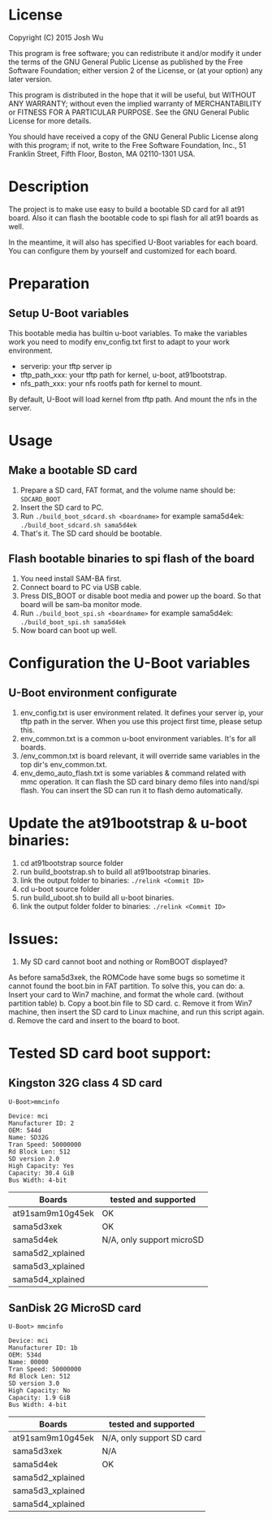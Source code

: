 # License
Copyright (C) 2015 Josh Wu

This program is free software; you can redistribute it and/or modify
it under the terms of the GNU General Public License as published by
the Free Software Foundation; either version 2 of the License, or
(at your option) any later version.

This program is distributed in the hope that it will be useful,
but WITHOUT ANY WARRANTY; without even the implied warranty of
MERCHANTABILITY or FITNESS FOR A PARTICULAR PURPOSE.  See the
GNU General Public License for more details.

You should have received a copy of the GNU General Public License along
with this program; if not, write to the Free Software Foundation, Inc.,
51 Franklin Street, Fifth Floor, Boston, MA 02110-1301 USA.

# Description
The project is to make use easy to build a bootable SD card for all at91 board.
Also it can flash the bootable code to spi flash for all at91 boards as well.

In the meantime, it will also has specified U-Boot variables for each board.
You can configure them by yourself and customized for each board.

# Preparation
## Setup U-Boot variables
This bootable media has builtin u-boot variables. To make the variables work you
need to modify env_config.txt first to adapt to your work environment.
* serverip: your tftp server ip
* tftp_path_xxx: your tftp path for kernel, u-boot, at91bootstrap.
* nfs_path_xxx: your nfs rootfs path for kernel to mount.

By default, U-Boot will load kernel from tftp path. And mount the nfs in the server.

# Usage
## Make a bootable SD card
1. Prepare a SD card, FAT format, and the volume name should be: `SDCARD_BOOT`
2. Insert the SD card to PC.
3. Run `./build_boot_sdcard.sh <boardname>`
   for example sama5d4ek:
   ```./build_boot_sdcard.sh sama5d4ek```
4. That's it. The SD card should be bootable.

## Flash bootable binaries to spi flash of the board
1. You need install SAM-BA first.
2. Connect board to PC via USB cable.
3. Press DIS_BOOT or disable boot media and power up the board. So that board
   will be sam-ba monitor mode.
4. Run `./build_boot_spi.sh <boardname>`
   for example sama5d4ek:
   ```./build_boot_spi.sh sama5d4ek```
5. Now board can boot up well.

# Configuration the U-Boot variables
## U-Boot environment configurate
1. env_config.txt is user environment related. It defines your server ip, your tftp
   path in the server. When you use this project first time, please setup this.
2. env_common.txt is a common u-boot environment variables. It's for all boards.
3. <board name>/env_common.txt is board relevant, it will override same
   variables in the top dir's env_common.txt.
4. env_demo_auto_flash.txt is some variables & command related with mmc operation.
   It can flash the SD card binary demo files into nand/spi flash. You can insert
   the SD can run it to flash demo automatically.

# Update the at91bootstrap & u-boot binaries:
1. cd at91bootstrap source folder
2. run build_bootstrap.sh to build all at91bootstrap binaries.
3. link the output folder to binaries:
   ```./relink <Commit ID>```
4. cd u-boot source folder
5. run build_uboot.sh to build all u-boot binaries.
6. link the output folder folder to binaries:
   ```./relink <Commit ID>```

# Issues:
1. My SD card cannot boot and nothing or RomBOOT displayed?

As before sama5d3xek, the ROMCode have some bugs so sometime it cannot found the boot.bin in FAT partition. To solve this, you can do:
  a. Insert your card to Win7 machine, and format the whole card. (without partition table)
  b. Copy a boot.bin file to SD card.
  c. Remove it from Win7 machine, then insert the SD card to Linux machine, and run this script again.
  d. Remove the card and insert to the board to boot.

# Tested SD card boot support:
## Kingston 32G class 4 SD card
```
U-Boot>mmcinfo

Device: mci
Manufacturer ID: 2
OEM: 544d
Name: SD32G
Tran Speed: 50000000
Rd Block Len: 512
SD version 2.0
High Capacity: Yes
Capacity: 30.4 GiB
Bus Width: 4-bit
```

| Boards        | tested and supported   |
| --------   | -----  |
| at91sam9m10g45ek  |  OK   |
| sama5d3xek    | OK |
| sama5d4ek    | N/A, only support microSD |
| sama5d2_xplained    |  |
| sama5d3_xplained    |  |
| sama5d4_xplained    |  |


## SanDisk 2G MicroSD card
```
U-Boot> mmcinfo

Device: mci
Manufacturer ID: 1b
OEM: 534d
Name: 00000
Tran Speed: 50000000
Rd Block Len: 512
SD version 3.0
High Capacity: No
Capacity: 1.9 GiB
Bus Width: 4-bit
```

| Boards        | tested and supported   |
| --------   | -----  |
| at91sam9m10g45ek  |  N/A, only support SD card   |
| sama5d3xek    | N/A |
| sama5d4ek    | OK |
| sama5d2_xplained    |  |
| sama5d3_xplained    |  |
| sama5d4_xplained    |  |
